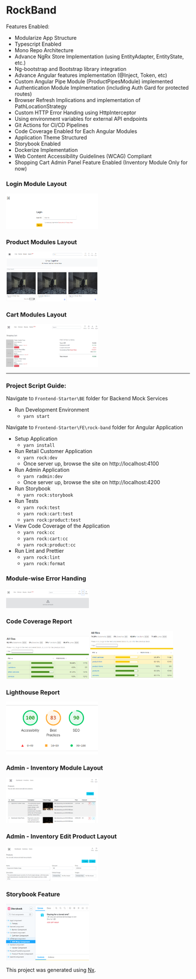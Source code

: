 # RockBand

Features Enabled:

- Modularize App Structure
- Typescript Enabled
- Mono Repo Architecture
- Advance NgRx Store Implementation (using EntityAdapter, EntityState, etc.)
- Ng-bootstrap and Bootstrap library integration
- Advance Angular features implementation (@Inject, Token, etc)
- Custom Angular Pipe Module (ProductPipesModule) implemented
- Authentication Module Implmentation (including Auth Gard for protected routes)
- Browser Refresh Implications and implementation of PathLocationStrategy
- Custom HTTP Error Handing using HttpInterceptor
- Using environment variables for external API endpoints
- Git Actions for CI/CD Pipelines
- Code Coverage Enabled for Each Angular Modules
- Application Theme Structured
- Storybook Enabled
- Dockerize Implementation
- Web Content Accessibility Guidelines (WCAG) Compliant
- Shopping Cart Admin Panel Feature Enabled (Inventory Module Only for now)

### Login Module Layout

<img src="./git_assets/login-view.png" width="50%"/>

### Product Modules Layout

<img src="./git_assets/prd-view.png" width="50%"/>

### Cart Modules Layout

<img src="./git_assets/cart-view.png" width="50%"/>

---

### Project Script Guide:

Navigate to `Frontend-Starter\BE` folder for Backend Mock Services

- Run Development Environment
  - `yarn start`

Navigate to `Frontend-Starter\FE\rock-band` folder for Angular Application

- Setup Application
  - `yarn install`
- Run Retail Customer Application
  - `yarn rock:dev`
  - Once server up, browse the site on http://localhost:4100
- Run Admin Application
  - `yarn radmin:dev`
  - Once server up, browse the site on http://localhost:4200
- Run Storybook
  - `yarn rock:storybook`
- Run Tests
  - `yarn rock:test`
  - `yarn rock:cart:test`
  - `yarn rock:product:test`
- View Code Coverage of the Application
  - `yarn rock:cc`
  - `yarn rock:cart:cc`
  - `yarn rock:product:cc`
- Run Lint and Prettier
  - `yarn rock:lint`
  - `yarn rock:format`

### Module-wise Error Handing

<img src="./git_assets/error-handing.png" width="45%"/>

### Code Coverage Report

<img src="./git_assets/cart-code-coverage.png" width="45%"/>
<img src="./git_assets/product-code-coverage.png" width="45%"/>

### Lighthouse Report

<img src="./git_assets/lighthouse-report.png" width="50%"/>

### Admin - Inventory Module Layout

<img src="./git_assets/admin-inventory-view.png" width="50%"/>

### Admin - Inventory Edit Product Layout

<img src="./git_assets/admin-inventory-edit-view.png" width="50%"/>

### Storybook Feature

<img src="./git_assets/storybook-view.png" width="45%"/>

This project was generated using [Nx](https://nx.dev).
